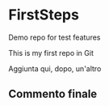 # FirstSteps
Demo repo for test features

This is my first repo in Git

Aggiunta qui, dopo, un'altro

## Commento finale
